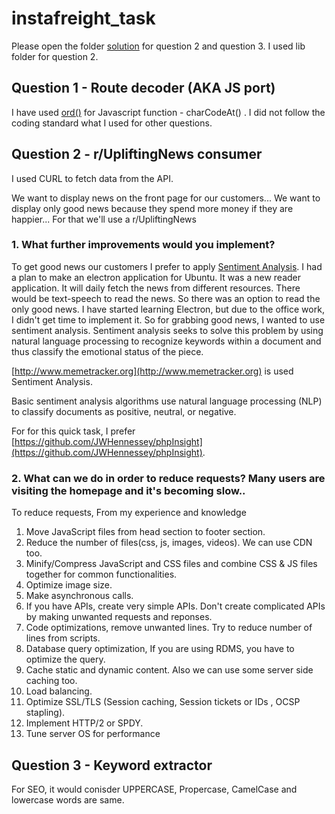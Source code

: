 # instafreight_task

Please open the folder [solution](https://github.com/RenjithVR4/instafreight_task/tree/master/solution) for question 2 and question 3. I used lib folder for question 2.

## Question 1 - Route decoder (AKA JS port)

I have used [ord()](http://php.net/manual/en/function.ord.php) for Javascript function - charCodeAt() . I did not follow the coding standard what I used for other questions.

## Question 2 - r/UpliftingNews consumer 
I used CURL to fetch data from the API.

We want to display news on the front page for our customers... We want to display only good news because they spend more money if they are happier... For that we'll use a r/UpliftingNews

### 1. What further improvements would you implement?

To get good news our customers I prefer to apply [Sentiment Analysis](https://en.wikipedia.org/wiki/Sentiment_analysis). I had a plan to make an electron application for Ubuntu. It was a new reader application. It will daily fetch the news from different resources. There would be text-speech to read the news. So there was an option to read the only good news. I have started learning Electron, but due to the office work, I didn't get time to implement it. So for grabbing good news, I wanted to use sentiment analysis.
Sentiment analysis seeks to solve this problem by using natural language processing to recognize keywords within a document and thus classify the emotional status of the piece.

[http://www.memetracker.org](http://www.memetracker.org) is used Sentiment Analysis.

Basic sentiment analysis algorithms use natural language processing (NLP) to classify documents as positive, neutral, or negative.

For for this quick task, I prefer [https://github.com/JWHennessey/phpInsight](https://github.com/JWHennessey/phpInsight).

### 2. What can we do in order to reduce requests? Many users are visiting the homepage and it's becoming slow..

To reduce requests, From my experience and knowledge

1) Move JavaScript files from head section to footer section.
2) Reduce the number of files(css, js, images, videos). We can use CDN too.
3) Minify/Compress JavaScript and CSS files and combine CSS & JS files together for common functionalities.
4) Optimize image size.
5) Make asynchronous calls.
6) If you have APIs, create very simple APIs. Don't create complicated APIs by making unwanted requests and reponses.
7) Code optimizations, remove unwanted lines. Try to reduce number of lines from scripts.
8) Database query optimization, If you are using RDMS, you have to optimize the query.
9) Cache static and dynamic content. Also we can use some server side caching too.
10) Load balancing.
11) Optimize SSL/TLS (Session caching, Session tickets or IDs , OCSP stapling).
12) Implement HTTP/2 or SPDY.
13) Tune server OS for performance


## Question 3 - Keyword extractor
For SEO, it would conisder UPPERCASE, Propercase, CamelCase and lowercase words are same.
